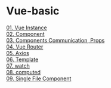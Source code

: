 # Vue-basic
[01. Vue Instance](https://github.com/psh94/Vue-basic/wiki/01.-Vue-Instance)<br>
[02. Component](https://github.com/psh94/Vue-basic/wiki/02.-Component)<br>
[03. Components Communication, Props](https://github.com/psh94/Vue-basic/wiki/03.-Components-Communication,-Props)<br>
[04. Vue Router](https://github.com/psh94/Vue-basic/wiki/04.-Vue-Router)<br>
[05. Axios](https://github.com/psh94/Vue-basic/wiki/05.-Axios)<br>
[06. Template](https://github.com/psh94/Vue-basic/wiki/06.-Template)<br>
[07. watch](https://github.com/psh94/Vue-basic/wiki/07.-watch)<br>
[08. computed](https://github.com/psh94/Vue-basic/wiki/08.-computed)<br>
[09. Single File Component](https://github.com/psh94/Vue-basic/wiki/09.-Single-File-Component)<br>
